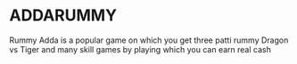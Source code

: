 # ADDARUMMY
Rummy Adda is a popular game on which you get three patti rummy Dragon vs Tiger and many skill games by playing which you can earn real cash
